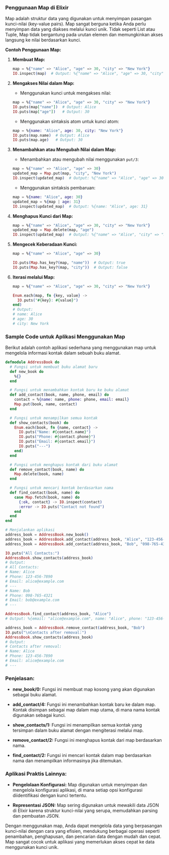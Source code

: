 ### **Penggunaan Map di Elixir**

Map adalah struktur data yang digunakan untuk menyimpan pasangan kunci-nilai (key-value pairs). Map sangat berguna ketika Anda perlu menyimpan data yang diakses melalui kunci unik. Tidak seperti List atau Tuple, Map tidak bergantung pada urutan elemen dan memungkinkan akses langsung ke nilai berdasarkan kunci.

**Contoh Penggunaan Map:**

1. **Membuat Map:**
   ```elixir
   map = %{"name" => "Alice", "age" => 30, "city" => "New York"}
   IO.inspect(map)  # Output: %{"name" => "Alice", "age" => 30, "city" => "New York"}
   ```

2. **Mengakses Nilai dalam Map:**
   - Menggunakan kunci untuk mengakses nilai:
   ```elixir
   map = %{"name" => "Alice", "age" => 30, "city" => "New York"}
   IO.puts(map["name"])  # Output: Alice
   IO.puts(map["age"])   # Output: 30
   ```

   - Menggunakan sintaksis atom untuk kunci atom:
   ```elixir
   map = %{name: "Alice", age: 30, city: "New York"}
   IO.puts(map.name)  # Output: Alice
   IO.puts(map.age)   # Output: 30
   ```

3. **Menambahkan atau Mengubah Nilai dalam Map:**
   - Menambahkan atau mengubah nilai menggunakan `put/3`:
   ```elixir
   map = %{"name" => "Alice", "age" => 30}
   updated_map = Map.put(map, "city", "New York")
   IO.inspect(updated_map)  # Output: %{"name" => "Alice", "age" => 30, "city" => "New York"}
   ```

   - Menggunakan sintaksis pembaruan:
   ```elixir
   map = %{name: "Alice", age: 30}
   updated_map = %{map | age: 31}
   IO.inspect(updated_map)  # Output: %{name: "Alice", age: 31}
   ```

4. **Menghapus Kunci dari Map:**
   ```elixir
   map = %{"name" => "Alice", "age" => 30, "city" => "New York"}
   updated_map = Map.delete(map, "age")
   IO.inspect(updated_map)  # Output: %{"name" => "Alice", "city" => "New York"}
   ```

5. **Mengecek Keberadaan Kunci:**
   ```elixir
   map = %{"name" => "Alice", "age" => 30}

   IO.puts(Map.has_key?(map, "name"))  # Output: true
   IO.puts(Map.has_key?(map, "city"))  # Output: false
   ```

6. **Iterasi melalui Map:**
   ```elixir
   map = %{"name" => "Alice", "age" => 30, "city" => "New York"}

   Enum.each(map, fn {key, value} ->
     IO.puts("#{key}: #{value}")
   end)
   # Output:
   # name: Alice
   # age: 30
   # city: New York
   ```

### **Sample Code untuk Aplikasi Menggunakan Map**

Berikut adalah contoh aplikasi sederhana yang menggunakan map untuk mengelola informasi kontak dalam sebuah buku alamat.

```elixir
defmodule AddressBook do
  # Fungsi untuk membuat buku alamat baru
  def new_book do
    %{}
  end

  # Fungsi untuk menambahkan kontak baru ke buku alamat
  def add_contact(book, name, phone, email) do
    contact = %{name: name, phone: phone, email: email}
    Map.put(book, name, contact)
  end

  # Fungsi untuk menampilkan semua kontak
  def show_contacts(book) do
    Enum.each(book, fn {name, contact} ->
      IO.puts("Name: #{contact.name}")
      IO.puts("Phone: #{contact.phone}")
      IO.puts("Email: #{contact.email}")
      IO.puts("---")
    end)
  end

  # Fungsi untuk menghapus kontak dari buku alamat
  def remove_contact(book, name) do
    Map.delete(book, name)
  end

  # Fungsi untuk mencari kontak berdasarkan nama
  def find_contact(book, name) do
    case Map.fetch(book, name) do
      {:ok, contact} -> IO.inspect(contact)
      :error -> IO.puts("Contact not found")
    end
  end
end

# Menjalankan aplikasi
address_book = AddressBook.new_book()
address_book = AddressBook.add_contact(address_book, "Alice", "123-456-7890", "alice@example.com")
address_book = AddressBook.add_contact(address_book, "Bob", "098-765-4321", "bob@example.com")

IO.puts("All Contacts:")
AddressBook.show_contacts(address_book)
# Output:
# All Contacts:
# Name: Alice
# Phone: 123-456-7890
# Email: alice@example.com
# ---
# Name: Bob
# Phone: 098-765-4321
# Email: bob@example.com
# ---

AddressBook.find_contact(address_book, "Alice")
# Output: %{email: "alice@example.com", name: "Alice", phone: "123-456-7890"}

address_book = AddressBook.remove_contact(address_book, "Bob")
IO.puts("\nContacts after removal:")
AddressBook.show_contacts(address_book)
# Output:
# Contacts after removal:
# Name: Alice
# Phone: 123-456-7890
# Email: alice@example.com
# ---
```

### **Penjelasan:**

- **new_book/0:** Fungsi ini membuat map kosong yang akan digunakan sebagai buku alamat.

- **add_contact/4:** Fungsi ini menambahkan kontak baru ke dalam map. Kontak disimpan sebagai map dalam map utama, di mana nama kontak digunakan sebagai kunci.

- **show_contacts/1:** Fungsi ini menampilkan semua kontak yang tersimpan dalam buku alamat dengan mengiterasi melalui map.

- **remove_contact/2:** Fungsi ini menghapus kontak dari map berdasarkan nama.

- **find_contact/2:** Fungsi ini mencari kontak dalam map berdasarkan nama dan menampilkan informasinya jika ditemukan.

### **Aplikasi Praktis Lainnya:**

- **Pengelolaan Konfigurasi:** Map digunakan untuk menyimpan dan mengelola konfigurasi aplikasi, di mana setiap opsi konfigurasi diidentifikasi dengan kunci tertentu.

- **Representasi JSON:** Map sering digunakan untuk mewakili data JSON di Elixir karena struktur kunci-nilai yang serupa, memudahkan parsing dan pembuatan JSON.

Dengan menggunakan map, Anda dapat mengelola data yang berpasangan kunci-nilai dengan cara yang efisien, mendukung berbagai operasi seperti penambahan, penghapusan, dan pencarian data dengan mudah dan cepat. Map sangat cocok untuk aplikasi yang memerlukan akses cepat ke data menggunakan kunci unik.